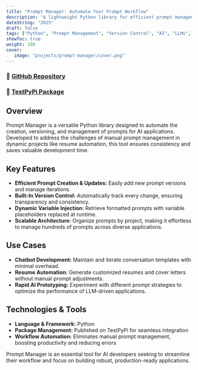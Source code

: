 ```yaml
---
title: "Prompt Manager: Automate Your Prompt Workflow"
description: "A lightweight Python library for efficient prompt management, version control, and rapid prototyping for AI applications."
dateString: "2025"
draft: false
tags: ["Python", "Prompt Management", "Version Control", "AI", "LLMs", "Automation", "Productivity", "Machine Learning", "Developer Tools", "Software Engineering"]
showToc: true
weight: 100
cover:
   image: "projects/prompt-manager/cover.png"
---
```


### 🔗 [GitHub Repository](https://github.com/faseehahmed26/Prompt-Manager)
### 🔗 [TestPyPi Package](https://test.pypi.org/project/prompt-manager/0.1.0/)

## Overview

Prompt Manager is a versatile Python library designed to automate the creation, versioning, and management of prompts for AI applications. Developed to address the challenges of manual prompt management in dynamic projects like resume automation, this tool ensures consistency and saves valuable development time.

## Key Features

- **Efficient Prompt Creation & Updates:** Easily add new prompt versions and manage iterations.
- **Built-In Version Control:** Automatically track every change, ensuring transparency and consistency.
- **Dynamic Variable Injection:** Retrieve formatted prompts with variable placeholders replaced at runtime.
- **Scalable Architecture:** Organize prompts by project, making it effortless to manage hundreds of prompts across diverse applications.

## Use Cases

- **Chatbot Development:** Maintain and iterate conversation templates with minimal overhead.
- **Resume Automation:** Generate customized resumes and cover letters without manual prompt adjustments.
- **Rapid AI Prototyping:** Experiment with different prompt strategies to optimize the performance of LLM-driven applications.

## Technologies & Tools

- **Language & Framework:** Python
- **Package Management:** Published on TestPyPi for seamless integration
- **Workflow Automation:** Eliminates manual prompt management, boosting productivity and reducing errors

Prompt Manager is an essential tool for AI developers seeking to streamline their workflow and focus on building robust, production-ready applications.
